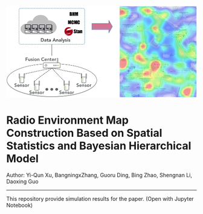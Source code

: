 ![Graphical Abstract](./images/graphical_abstract.jpg)

# Radio Environment Map Construction Based on Spatial Statistics and Bayesian Hierarchical Model

Author: Yi-Qun Xu, BangningxZhang, Guoru Ding, Bing Zhao, Shengnan Li, Daoxing Guo

---

This repository provide simulation results for the paper. (Open with Jupyter Notebook)

